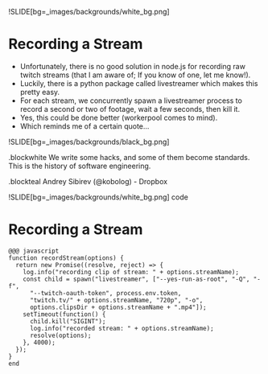 !SLIDE[bg=_images/backgrounds/white_bg.png]

# Recording a Stream

* Unfortunately, there is no good solution in node.js for recording raw twitch
  streams (that I am aware of; If you know of one, let me know!).
* Luckily, there is a python package called livestreamer which makes this
  pretty easy.
* For each stream, we concurrently spawn a livestreamer process to record a
  second or two of footage, wait a few seconds, then kill it.
* Yes, this could be done better (workerpool comes to mind).
* Which reminds me of a certain quote...

!SLIDE[bg=_images/backgrounds/black_bg.png]

.blockwhite We write some hacks, and some of them become standards. This is the history of software engineering.

.blockteal Andrey Sibirev (@kobolog) - Dropbox

!SLIDE[bg=_images/backgrounds/white_bg.png] code

# Recording a Stream
    @@@ javascript
    function recordStream(options) {
      return new Promise((resolve, reject) => {
        log.info("recording clip of stream: " + options.streamName);
        const child = spawn("livestreamer", ["--yes-run-as-root", "-Q", "-f",
          "--twitch-oauth-token", process.env.token,
          "twitch.tv/" + options.streamName, "720p", "-o",
          options.clipsDir + options.streamName + ".mp4"]);
        setTimeout(function() {
          child.kill("SIGINT");
          log.info("recorded stream: " + options.streamName);
          resolve(options);
        }, 4000);
      });
    }
    end
